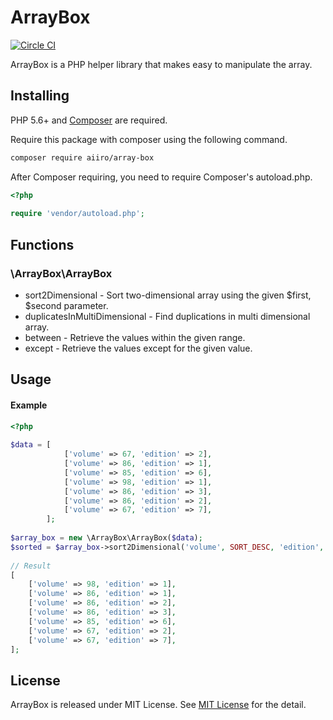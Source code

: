 ArrayBox
=======================

[![Circle CI](https://circleci.com/gh/aiiro/ArrayBox.svg?&style=shield)](https://circleci.com/gh/aiiro/ArrayBox)

ArrayBox is a PHP helper library that makes easy to manipulate the array.

## Installing 
PHP 5.6+ and [Composer](https://getcomposer.org/) are required.

Require this package with composer using the following command.
```bash
composer require aiiro/array-box
```

After Composer requiring, you need to require Composer's autoload.php.
```php
<?php 
  
require 'vendor/autoload.php';
```

## Functions

### \ArrayBox\ArrayBox
* sort2Dimensional - Sort two-dimensional array using the given $first, $second parameter.
* duplicatesInMultiDimensional - Find duplications in multi dimensional array.
* between - Retrieve the values within the given range.
* except - Retrieve the values except for the given value.

## Usage

#### Example
```php
<?php
  
$data = [
            ['volume' => 67, 'edition' => 2],
            ['volume' => 86, 'edition' => 1],
            ['volume' => 85, 'edition' => 6],
            ['volume' => 98, 'edition' => 1],
            ['volume' => 86, 'edition' => 3],
            ['volume' => 86, 'edition' => 2],
            ['volume' => 67, 'edition' => 7],
        ];
  
$array_box = new \ArrayBox\ArrayBox($data);
$sorted = $array_box->sort2Dimensional('volume', SORT_DESC, 'edition', SORT_ASC);
  
// Result
[
    ['volume' => 98, 'edition' => 1],
    ['volume' => 86, 'edition' => 1],
    ['volume' => 86, 'edition' => 2],
    ['volume' => 86, 'edition' => 3],
    ['volume' => 85, 'edition' => 6],
    ['volume' => 67, 'edition' => 2],
    ['volume' => 67, 'edition' => 7],
];

```

## License
ArrayBox is released under MIT License. See [MIT License](LICENSE)
 for the detail.
